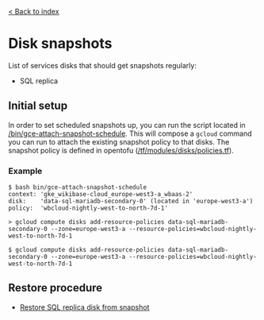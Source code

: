 [< Back to index](README.md)

# Disk snapshots
List of services disks that should get snapshots regularly:
- SQL replica

## Initial setup
In order to set scheduled snapshots up, you can run the script located in [/bin/gce-attach-snapshot-schedule](/bin/gce-attach-snapshot-schedule). This will compose a `gcloud` command you can run to attach the existing snapshot policy to that disks. The snapshot policy is defined in opentofu ([/tf/modules/disks/policies.tf](/tf/modules/disks/policies.tf)).

### Example

```
$ bash bin/gce-attach-snapshot-schedule 
context: 'gke_wikibase-cloud_europe-west3-a_wbaas-2'
disk:    'data-sql-mariadb-secondary-0' (located in 'europe-west3-a')
policy:  'wbcloud-nightly-west-to-north-7d-1'

> gcloud compute disks add-resource-policies data-sql-mariadb-secondary-0 --zone=europe-west3-a --resource-policies=wbcloud-nightly-west-to-north-7d-1

$ gcloud compute disks add-resource-policies data-sql-mariadb-secondary-0 --zone=europe-west3-a --resource-policies=wbcloud-nightly-west-to-north-7d-1
```

## Restore procedure

- [Restore SQL replica disk from snapshot](SQL/physical-sql-restore.md)
